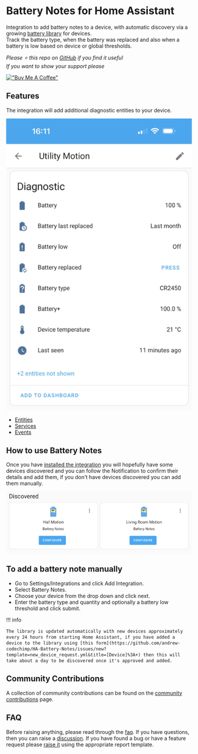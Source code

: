 # Battery Notes for Home Assistant

Integration to add battery notes to a device, with automatic discovery via a growing [battery library](https://github.com/andrew-codechimp/HA-Battery-Notes/blob/main/library.md) for devices.  
Track the battery type, when the battery was replaced and also when a battery is low based on device or global thresholds.  

*Please :star: this repo on [GitHub](https://github.com/andrew-codechimp/HA-Battery-Notes) if you find it useful*  
*If you want to show your support please*

[!["Buy Me A Coffee"](https://www.buymeacoffee.com/assets/img/custom_images/yellow_img.png)](https://www.buymeacoffee.com/codechimp)


## Features

The integration will add additional diagnostic entities to your device.

![device example](./assets/screenshot-device.png)

* [Entities](./entities.md)
* [Services](./services.md)
* [Events](./events.md)

## How to use Battery Notes
Once you have [installed the integration](https://github.com/andrew-codechimp/HA-Battery-Notes#installation) you will hopefully have some devices discovered and you can follow the Notification to confirm their details and add them, if you don't have devices discovered you can add them manually.

![device discovery](./assets/screenshot-discovery.png)

## To add a battery note manually
* Go to Settings/Integrations and click Add Integration.
* Select Battery Notes.
* Choose your device from the drop down and click next.
* Enter the battery type and quantity and optionally a battery low threshold and click submit.

!!! info

    The library is updated automatically with new devices approximately every 24 hours from starting Home Assistant, if you have added a device to the library using [this form](https://github.com/andrew-codechimp/HA-Battery-Notes/issues/new?template=new_device_request.yml&title=[Device]%3A+) then this will take about a day to be discovered once it's approved and added.


## Community Contributions

A collection of community contributions can be found on the [community contributions](./community.md) page. 


## FAQ

Before raising anything, please read through the [faq](./faq.md). If you have questions, then you can raise a [discussion](https://github.com/andrew-codechimp/HA-Battery-Notes/discussions). If you have found a bug or have a feature request please [raise it](https://github.com/andrew-codechimp/HA-Battery-Notes/issues) using the appropriate report template.

